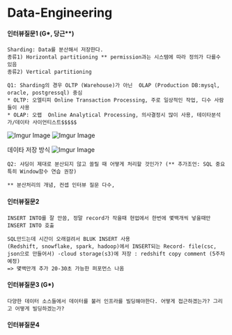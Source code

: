 
# Data-Engineering



#### 인터뷰질문1 (G*, 당근**)
    
    Sharding: Data를 분산해서 저장한다. 
    종류1) Horizontal partitioning ** permission과는 시스템에 따라 정의가 다를수 있음 
    종류2) Vertical partitioning
    
    Q1: Sharding의 경우 OLTP (Warehouse)가 아닌  OLAP (Production DB:mysql, oracle, postgressql) 중심  
    * OLTP: 오엘티피 Online Transaction Processing, 주로 일상적인 작업, 디수 사람들이 사용
    * OLAP: 오랩  Online Analytical Processing, 의사결정시 많이 사용, 테이타분석가/데이타 사이언티스트$$$$$
   
   
  ![Imgur Image](https://i.imgur.com/W992ycJ.png)
  ![Imgur Image](https://i.imgur.com/a1b58H0.png)
    
   데이타 저장 방식
   ![Imgur Image](https://i.imgur.com/fSqmNLm.png)
   
   
    Q2: 샤딩이 제대로 분산되지 않고 쏠릴 때 어떻게 처리할 것인가? (** 추가조언: SQL 중요 특히 Window함수 연습 권장)
    
    ** 분산처리의 개념, 컨셉 인터뷰 질문 다수, 


#### 인터뷰질문2
    INSERT INTO를 잘 안씀, 정말 record가 작을때 현업에서 한번에 몇백개씩 넣을때만 INSERT INTO 호출 
    
    SQL만드는데 시간이 오래걸려서 BLUK INSERT 사용
    (Redshift, snowflake, spark, hadoop)에서 INSERT되는 Record- file(csc, json으로 만들어서) -cloud storage(s3)에 저장 : redshift copy comment (5주차 예정)
    => 몇백만개 추가 20-30초 가능한 퍼포먼스 나옴

#### 인터뷰질문3 (G*)
    다양한 데이터 소스들에서 데이터를 불러 인프라를 빌딩해야한다. 어떻게 접근하겠는가? 그리고 어떻게 빌딩하겠는가?

#### 인터뷰질문4 
    
